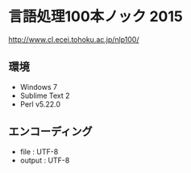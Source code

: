 # 言語処理100本ノック 2015


http://www.cl.ecei.tohoku.ac.jp/nlp100/

## 環境
* Windows 7
* Sublime Text 2
* Perl v5.22.0

## エンコーディング
* file   : UTF-8
* output : UTF-8

